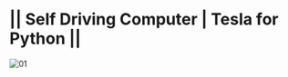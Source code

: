 # || Self Driving Computer | Tesla for Python   ||
 ![01](https://user-images.githubusercontent.com/76967004/109657165-f2b67080-7b43-11eb-80b5-7b776f756866.jpg)
